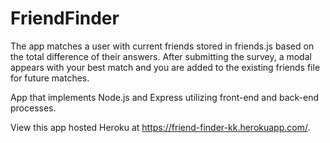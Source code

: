 # FriendFinder

The app matches a user with current friends stored in friends.js based on the total difference of their answers. After submitting the survey, a modal appears with your best match and you are added to the existing friends file for future matches.

App that implements Node.js and Express utilizing front-end and back-end processes.

View this app hosted Heroku at https://friend-finder-kk.herokuapp.com/.

